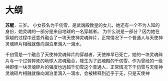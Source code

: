 # 大纲

**苏醒**，三岁。
小女孩名为千仞雪，是武魂殿教皇的女儿，她还有一个不为人知的身份，她灵魂的一部分是来自地球的一名穿越者。
为什么说是一部分？因为她在穿越的过程中还意外融合了一块天使神灵魂碎片，正常情况下一个普通人与天使神灵魂碎片相融就像向湖泊里滴入一滴水，

千仞雪是一个融合了天使神灵魂碎片的穿越者，天使神早已死亡，她的一块灵魂碎片与一个过劳猝死的地球人灵魂融合，降生为了武魂殿的千仞雪，作为曾经的一级神即使一块灵魂碎片的强度也远超千仞雪这个普通人，正常情况下千仞雪与天使神灵魂碎片相融就像向湖泊里滴入一滴水，会被稀释到近乎于无，只是天使神